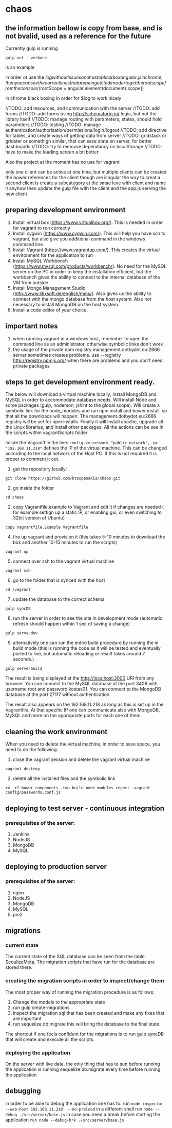 # chaos

## the information bellow is copy from base, and is not bvalid, used as a reference for the future

Currently gulp is running
```
gulp vet --verbose
```
is an example


in order ot use the $log without issues one has to blackbox angular.js in chrome, then you can see the correct lines that are being edited
in roder to get the root scope from the console
//$rootScope = angular.element(document).scope()

in chrome black boxing in order for $log to work nicely



//TODO: add resources, and communication with the server
//TODO: add forms
//TODO: add forms using http://schemaform.io/ logic, but not the library itself
//TODO: manage routing with parameters, states, should hold parameters
//TODO: testing
//TODO: manage authentication/authorization/permissions/login/logout
//TODO: add directive for tables, and create ways of getting data from server
//TODO: gridstack or gridster or somethign similar, that can save state on server, for better dashboards
//TODO: try to removve dependancy on localStorage
//TODO: have to make the   loading screen a bti better

Also the project at the moment has no use for vagrant

only one client can be active at one time, but multiple clients can be created
the bower references for the client though are isngular
the way to creat a second client is create a subcategory at the smae leve with client and name it anyhow
then update the gulp file with the client and the app.js serving the new client

## preparing development environment

1. Install virtual box (https://www.virtualbox.org/). This is needed in order for vagrant to run correctly
2. Install cygwin (https://www.cygwin.com/). This will help you have ssh to vagrant, but also give you additional command in the windows command line
3. Install Vagrant (https://www.vagrantup.com/). This creates the virtual environment for the application to run
4. Install MySQL Workbench (https://www.mysql.com/products/workbench/). No need for the MySQL server on the PC in order to keep the installation efficient, but the workbench gives the ability to connect to the internal database of the VM from outside
5. Install Mongo Management Studio (http://www.litixsoft.de/english/mms/). Also gives us the ability to connect with the mongo database from the host system. Also not necessary to install MongoDB on the host system.
6. Install a code editor of your choice.

## important notes

1. when running vagrant in a windows host, remember to open the command line as an administrator, otherwise symbolic links don't work
2. the usage of the private npm registry management.dotbydot.eu:2666 server sometimes creates problems. use --registry http://registry.npmjs.org/ when there are problems and you don't need private packages


## steps to get development environment ready.

The below will download a virtual machine locally, install MongoDB and MySQL in order to accommodate database needs. Will install Node and some packages (gulp, nodemon, jshint to the global scope).
Will create a symbolic link for the node_modules and run npm install and bower install, so that all the downloads will happen. The management.dotbydot.eu:2666 registry will be set for npm installs. Finally it will install apache, upgrade all the Linux libraries, and install other packages. All the actions can be see in the scripts within vagrantScripts folder

Inside the Vagrantfile the line: ```config.vm.network "public_network", ip: "192.168.11.218"``` defines the IP of the virtual machine. This can be changed according to the local network of the Host PC. If this is not required it is proper to comment it out.

1. get the repository locally:
  ```
  git clone https://github.com/ktsopanakis/chaos.git
  ```
2. go inside the folder
  ```
  cd chaos
  ```
2. copy Vagrantfile.example to Vagrant and edit it if changes are needed ( for example settign up a static IP, or enabling gui, or even switching to 32bit version of Ubuntu)
  ```
  copy Vagrantfile.Example Vagrantfile
  ```
4. fire up vagrant and provision it (this takes 5-10 minutes to download the box and another 10-15 minutes to run the scripts)
  ```
  vagrant up
  ```
5. connect over ssh to the vagrant virtual machine
  ```
  vagrant ssh
  ```
6. go to the folder that is synced with the host
  ```
  cd /vagrant
  ```
7. update the database to the correct schema
  ```
  gulp syncDB
  ```
8. run the server in order to see the site in development mode (automatic refresh should happen within 1 sec of saving a change)
  ```
  gulp serve-dev
  ```
9. alternatively one can run the entire build procedure by running the in build mode (this is running the code as it will be tested and eventually ported to live, but automatic reloading or result takes around 7 seconds.)
  ```
  gulp serve-build
  ```

The result is being displayed at the <http://localhost:3000> URI from any browser.
You can connect to the MySQL database at the port 3406 with username root and password kostas01. You can connect to the MongoDB database at the port 27117 without authentication

The result also appears on the 192.168.11.218 as long as this is set up in the Vagrantfile. At that specific IP one can communicate also with MongoDB, MySQL and more on the appropriate ports for each one of them



## cleaning the work environment

When you need to delete the virtual machine, in order to save space, you need to do the following:

1. close the vagrant session and delete the vagrant virtual machine
  ```
  vagrant destroy
  ```
2. delete all the installed files and the symbolic link
  ```
  rm -rf bower_components .tmp build node_modules report .vagrant config/passwords.conf.js
  ```

## deploying to test server - continuous integration

### prerequisites of the server:
1. Jenkins
2. NodeJS
3. MongoDB
4. MySQL

## deploying to production server

### prerequisites of the server:
1. nginx
2. NodeJS
3. MongoDB
4. MySQL
5. pm2

## migrations

### current state

The current state of the SQL database can be seen from the table SequlizeMeta. The migration scripts that have run for the database are stored there.

### creating the migration scripts in order to inspect/change them

The most proper way of running the migration procedure is as follows:
1. Change the models to the appropriate state
2. run gulp create-migrations
3. inspect the migration sql that has been created and make any fixes that are important
4. run sequelize db:migrate this will bring the database to the final state.

The shortcut if one feels confident for the migrations is to run gulp syncDB that will create and execute all the scripts.

### deploying the application

On the server with live data, the only thing that has to sun before running the application is running sequelize db:migrate every time before running the application

## debugging

in order to be able to debug the application one has to:
run ```node-inspector --web-host 192.168.11.218  --no-preload```
in a different shell run ```node --debug ./src/server/base.js```
in case you need a break before starting the application ```run node --debug-brk ./src/server/base.js```
